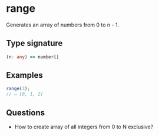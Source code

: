 # range

Generates an array of numbers from 0 to n - 1.

## Type signature

<!-- prettier-ignore-start -->
```typescript
(n: any) => number[]
```
<!-- prettier-ignore-end -->

## Examples

<!-- prettier-ignore-start -->
```javascript
range(3);
// ⇒ [0, 1, 2]
```
<!-- prettier-ignore-end -->

## Questions

- How to create array of all integers from 0 to N exclusive?
